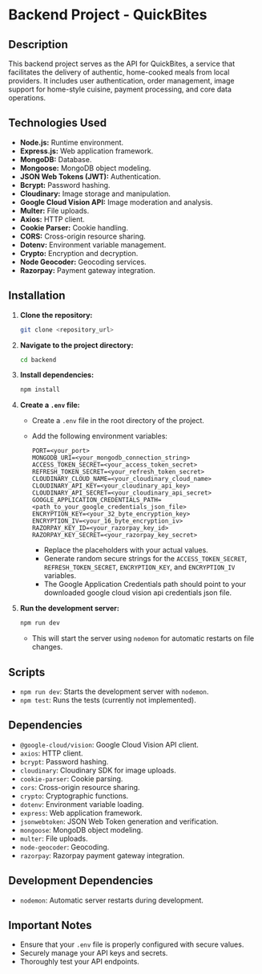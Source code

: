 # Backend Project - QuickBites

## Description

This backend project serves as the API for QuickBites, a service that facilitates the delivery of authentic, home-cooked meals from local providers. It includes user authentication, order management, image support for home-style cuisine, payment processing, and core data operations.

## Technologies Used

* **Node.js:** Runtime environment.
* **Express.js:** Web application framework.
* **MongoDB:** Database.
* **Mongoose:** MongoDB object modeling.
* **JSON Web Tokens (JWT):** Authentication.
* **Bcrypt:** Password hashing.
* **Cloudinary:** Image storage and manipulation.
* **Google Cloud Vision API:** Image moderation and analysis.
* **Multer:** File uploads.
* **Axios:** HTTP client.
* **Cookie Parser:** Cookie handling.
* **CORS:** Cross-origin resource sharing.
* **Dotenv:** Environment variable management.
* **Crypto:** Encryption and decryption.
* **Node Geocoder:** Geocoding services.
* **Razorpay:** Payment gateway integration.

## Installation

1.  **Clone the repository:**

    ```bash
    git clone <repository_url>
    ```

2.  **Navigate to the project directory:**

    ```bash
    cd backend
    ```

3.  **Install dependencies:**

    ```bash
    npm install
    ```

4.  **Create a `.env` file:**

    * Create a `.env` file in the root directory of the project.
    * Add the following environment variables:

        ```
        PORT=<your_port>
        MONGODB_URI=<your_mongodb_connection_string>
        ACCESS_TOKEN_SECRET=<your_access_token_secret>
        REFRESH_TOKEN_SECRET=<your_refresh_token_secret>
        CLOUDINARY_CLOUD_NAME=<your_cloudinary_cloud_name>
        CLOUDINARY_API_KEY=<your_cloudinary_api_key>
        CLOUDINARY_API_SECRET=<your_cloudinary_api_secret>
        GOOGLE_APPLICATION_CREDENTIALS_PATH=<path_to_your_google_credentials_json_file>
        ENCRYPTION_KEY=<your_32_byte_encryption_key>
        ENCRYPTION_IV=<your_16_byte_encryption_iv>
        RAZORPAY_KEY_ID=<your_razorpay_key_id>
        RAZORPAY_KEY_SECRET=<your_razorpay_key_secret>
        ```

        * Replace the placeholders with your actual values.
        * Generate random secure strings for the `ACCESS_TOKEN_SECRET`, `REFRESH_TOKEN_SECRET`, `ENCRYPTION_KEY`, and `ENCRYPTION_IV` variables.
        * The Google Application Credentials path should point to your downloaded google cloud vision api credentials json file.

5.  **Run the development server:**

    ```bash
    npm run dev
    ```

    * This will start the server using `nodemon` for automatic restarts on file changes.

## Scripts

* `npm run dev`: Starts the development server with `nodemon`.
* `npm test`: Runs the tests (currently not implemented).

## Dependencies

* `@google-cloud/vision`: Google Cloud Vision API client.
* `axios`: HTTP client.
* `bcrypt`: Password hashing.
* `cloudinary`: Cloudinary SDK for image uploads.
* `cookie-parser`: Cookie parsing.
* `cors`: Cross-origin resource sharing.
* `crypto`: Cryptographic functions.
* `dotenv`: Environment variable loading.
* `express`: Web application framework.
* `jsonwebtoken`: JSON Web Token generation and verification.
* `mongoose`: MongoDB object modeling.
* `multer`: File uploads.
* `node-geocoder`: Geocoding.
* `razorpay`: Razorpay payment gateway integration.

## Development Dependencies

* `nodemon`: Automatic server restarts during development.

## Important Notes

* Ensure that your `.env` file is properly configured with secure values.
* Securely manage your API keys and secrets.
* Thoroughly test your API endpoints.